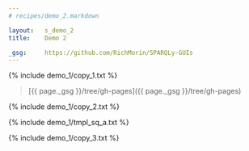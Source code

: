 ```yaml
---
# recipes/demo_2.markdown

layout:   s_demo_2
title:    Demo 2

_gsg:     https://github.com/RichMorin/SPARQLy-GUIs
---
```


{% include demo_1/copy_1.txt %}

> [{{ page._gsg }}/tree/gh-pages]({{ page._gsg }}/tree/gh-pages)

{% include demo_1/copy_2.txt %}

{% include demo_1/tmpl_sq_a.txt %}

{% include demo_1/copy_3.txt %}
